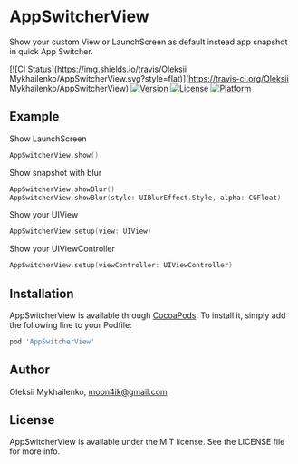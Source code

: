 # AppSwitcherView

Show your custom View or LaunchScreen as default instead app snapshot in quick App Switcher.

[![CI Status](https://img.shields.io/travis/Oleksii Mykhailenko/AppSwitcherView.svg?style=flat)](https://travis-ci.org/Oleksii Mykhailenko/AppSwitcherView)
[![Version](https://img.shields.io/cocoapods/v/AppSwitcherView.svg?style=flat)](https://cocoapods.org/pods/AppSwitcherView)
[![License](https://img.shields.io/cocoapods/l/AppSwitcherView.svg?style=flat)](https://cocoapods.org/pods/AppSwitcherView)
[![Platform](https://img.shields.io/cocoapods/p/AppSwitcherView.svg?style=flat)](https://cocoapods.org/pods/AppSwitcherView)

## Example

Show LaunchScreen

```Swift
AppSwitcherView.show()
```

Show snapshot with blur

```Swift
AppSwitcherView.showBlur()
AppSwitcherView.showBlur(style: UIBlurEffect.Style, alpha: CGFloat)
```

Show your UIView

```Swift 
AppSwitcherView.setup(view: UIView)
```

Show your UIViewController

```Swift
AppSwitcherView.setup(viewController: UIViewController)
```

## Installation

AppSwitcherView is available through [CocoaPods](https://cocoapods.org). To install
it, simply add the following line to your Podfile:

```ruby
pod 'AppSwitcherView'
```

## Author

Oleksii Mykhailenko, moon4ik@gmail.com

## License

AppSwitcherView is available under the MIT license. See the LICENSE file for more info.
